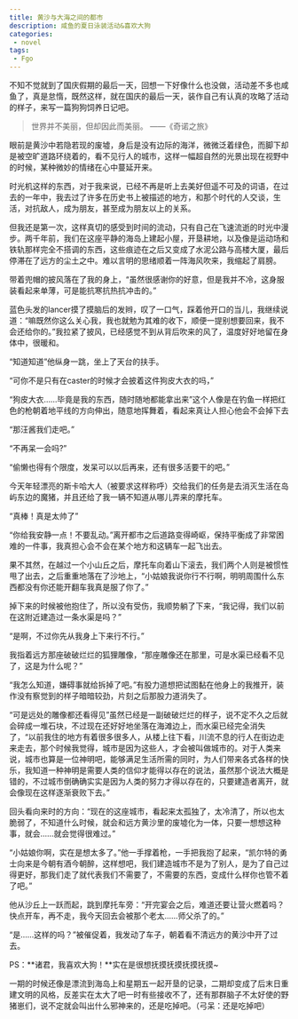 ```yaml
---
title: 黄沙与大海之间的都市
description: 咸鱼的夏日泳装活动&喜欢大狗
categories:
 - novel
tags:
 - Fgo
---
```


不知不觉就到了国庆假期的最后一天，回想一下好像什么也没做，活动差不多也咸鱼了，真是怠惰，既然这样，就在国庆的最后一天，装作自己有认真的攻略了活动的样子，来写一篇狗狗饲养日记吧。

<!-- more -->

> 世界并不美丽，但却因此而美丽。   ——《奇诺之旅》

眼前是黄沙中若隐若现的废墟，身后是没有边际的海洋，微微泛着绿色，而脚下却是被空旷道路环绕着的，看不见行人的城市，这样一幅超自然的光景出现在视野中的时候，某种微妙的情绪在心中蔓延开来。

时光机这样的东西，对于我来说，已经不再是听上去美好但遥不可及的词语，在过去的一年中，我去过了许多在历史书上被描述的地方，和那个时代的人交谈，生活，对抗敌人，成为朋友，甚至成为朋友以上的关系。

但我还是第一次，这样真切的感受到时间的流动，只有自己在飞速流逝的时光中漫步。两千年前，我们在这座平静的海岛上建起小屋，开垦耕地，以及像是运动场和铁轨那样完全不搭调的东西，这些痕迹在之后又变成了水泥公路与高楼大厦，最后停滞在了远方的尘土之中。难以言明的思绪顺着一阵海风吹来，我缩起了肩膀。

带着兜帽的披风落在了我的身上，“虽然很感谢你的好意，但是我并不冷，这身服装看起来单薄，可是能抗寒抗热抗冲击的。”

蓝色头发的lancer摸了摸脑后的发辫，叹了一口气，踩着他开口的当儿，我继续说道：“嘛既然你这么关心我，我也就勉为其难的收下，顺便一提别想要回来，我不会还给你的。”我拉紧了披风，已经感觉不到从背后吹来的风了，温度好好地留在身体中，很暖和。

“知道知道”他纵身一跳，坐上了天台的扶手。

“可你不是只有在caster的时候才会披着这件狗皮大衣的吗，”

“狗皮大衣……毕竟是我的东西，随时随地都能拿出来”这个人像是在钓鱼一样把红色的枪朝着地平线的方向伸出，随意地挥舞着，看起来真让人担心他会不会掉下去

“那汪酱我们走吧。”

“不再呆一会吗?”

“偷懒也得有个限度，发呆可以以后再来，还有很多活要干的吧。”

今天年轻漂亮的斯卡哈大人（被要求这样称呼）交给我们的任务是去消灭生活在岛屿东边的魔猪，并且还给了我一辆不知道从哪儿弄来的摩托车。

“真棒！真是太帅了”

“你给我安静一点！不要乱动。”离开都市之后道路变得崎岖，保持平衡成了非常困难的一件事，我真担心会不会在某个地方和这辆车一起飞出去。

果不其然，在越过一个小山丘之后，摩托车向着山下滚去，我们两个人则是被惯性甩了出去，之后重重地落在了沙地上，“小姑娘我说你行不行啊，明明周围什么东西都没有你还能开翻车我真是服了你了。”

掉下来的时候被他抱住了，所以没有受伤，我顺势躺了下来，“我记得，我们以前在这附近建造过一条水渠是吗？”

“是啊，不过你先从我身上下来行不行。”

我指着远方那座破破烂烂的狐狸雕像，“那座雕像还在那里，可是水渠已经看不见了，这是为什么呢？”

“我怎么知道，嫌碍事就给拆掉了吧。”有股力道想把试图黏在他身上的我推开，装作没有察觉到的样子暗暗较劲，片刻之后那股力道消失了。

“可是远处的雕像都还看得见”虽然已经是一副破破烂烂的样子，说不定不久之后就会碎成一堆石块，不过现在还好好地坐落在海滩边上，而水渠已经完全消失了，“以前我住的地方有着很多很多人，从楼上往下看，川流不息的行人在街边走来走去，那个时候我觉得，城市是因为这些人，才会被叫做城市的。对于人类来说，城市也算是一位神明吧，能够满足生活所需的同时，为人们带来各式各样的快乐，我知道一种神明是需要人类的信仰才能得以存在的说法，虽然那个说法大概是错的，不过城市倒确确实实是因为人类的努力才得以存在的，只要建造者离开，就会像现在这样逐渐衰败下去。”

回头看向来时的方向：“现在的这座城市，看起来太孤独了，太冷清了，所以也太脆弱了，不知道什么时候，就会和远方黄沙里的废墟化为一体，只要一想想这种事，就会……就会觉得很难过。”

“小姑娘你啊，实在是想太多了。”他一手撑着枪，一手把我抱了起来，“凯尔特的勇士向来是今朝有酒今朝醉，这样想吧，我们建造城市不是为了别人，是为了自己过得更好，那我们走了就代表我们不需要了，不需要的东西，变成什么样你也管不着了吧。”

他从沙丘上一跃而起，跳到摩托车旁：“开完宴会之后，难道还要让营火燃着吗？快点开车，再不走，我今天回去会被那个老太……师父杀了的。”

“是……这样的吗？”被催促着，我发动了车子，朝着看不清远方的黄沙中开了过去。

PS：**诸君，我喜欢大狗！**实在是很想抚摸抚摸抚摸抚摸~

一期的时候还像是漂流到海岛上和星期五一起开垦的记录，二期却变成了后末日重建文明的风格，反差实在太大了吧一时有些接收不了，还有那群脑子不太好使的野猪崽们，说不定就会叫出什么邪神来的，还是吃掉吧。（弓呆：还是吃掉吧）